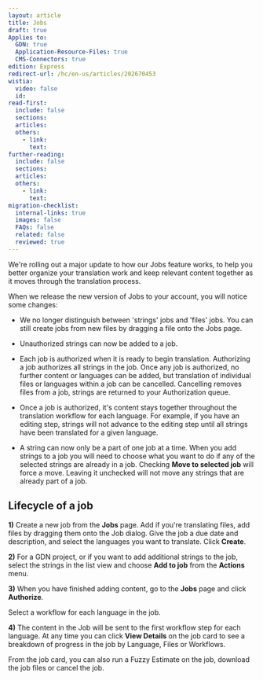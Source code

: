 ```yaml
---
layout: article
title: Jobs
draft: true
Applies to:
  GDN: true
  Application-Resource-Files: true
  CMS-Connectors: true
edition: Express
redirect-url: /hc/en-us/articles/202670453
wistia:
  video: false
  id:
read-first:
  include: false
  sections:
  articles:
  others:
    - link:
      text:
further-reading:
  include: false
  sections:
  articles:
  others:
    - link:
      text:
migration-checklist:
  internal-links: true
  images: false
  FAQs: false
  related: false
  reviewed: true
---
```


We're rolling out a major update to how our Jobs feature works, to help you better organize your translation work and keep relevant content together as it moves through the translation process.

When we release the new version of Jobs to your account, you will notice some changes:

* We no longer distinguish between 'strings' jobs and 'files' jobs. You can still create jobs from new files by dragging a file onto the Jobs page.

* Unauthorized strings can now be added to a job.

* Each job is authorized when it is ready to begin translation. Authorizing a job authorizes all strings in the job. Once any job is authorized, no further content or languages can be added, but translation of individual files or languages within a job can be cancelled. Cancelling removes files from a job, strings are returned to your Authorization queue.

* Once a job is authorized, it's content stays together throughout the translation workflow for each language. For example, if you have an editing step, strings will not advance to the editing step until all strings have been translated for a given language.

* A string can now only be a part of one job at a time. When you add strings to a job you will need to choose what you want to do if any of the selected strings are already in a job. Checking **Move to selected job** will force a move. Leaving it unchecked will not move any strings that are already part of a job.


## Lifecycle of a job

**1)** Create a new job from the **Jobs** page. Add if you're translating files, add files by dragging them onto the Job dialog. Give the job a due date and description, and select the languages you want to translate. Click **Create**.

**2)** For a GDN project, or if you want to add additional strings to the job, select the strings in the list view and choose **Add to job** from the **Actions** menu.

**3)** When you have finished adding content, go to the **Jobs** page and click **Authorize**.


Select a workflow for each language in the job.

**4)** The content in the Job will be sent to the first workflow step for each language. At any time you can click **View Details** on the job card to see a breakdown of progress in the job by Language, Files or Workflows.


From the job card, you can also run a Fuzzy Estimate on the job, download the job files or cancel the job.